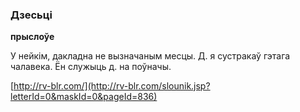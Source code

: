 ### Дзесьці
**прыслоўе**

У нейкім, дакладна не вызначаным месцы. Д. я сустракаў гэтага чалавека. Ён служыць д. на поўначы.

<a rel="author">[http://rv-blr.com/](http://rv-blr.com/slounik.jsp?letterId=0&maskId=0&pageId=836)</a>
